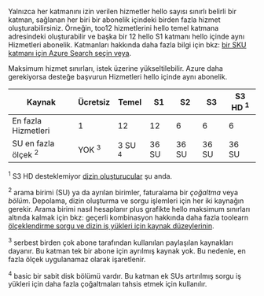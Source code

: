 Yalnızca her katmanını izin verilen hizmetler hello sayısı sınırlı belirli bir katman, sağlanan her biri bir abonelik içindeki birden fazla hizmet oluşturabilirsiniz. Örneğin, too12 hizmetlerini hello temel katmana adresindeki oluşturabilir ve başka bir 12 hello S1 katmanı hello içinde aynı Hizmetleri abonelik. Katmanları hakkında daha fazla bilgi için bkz: [bir SKU katmanı için Azure Search seçin veya](../articles/search/search-sku-tier.md).

Maksimum hizmet sınırları, istek üzerine yükseltilebilir. Azure daha gerekiyorsa desteğe başvurun Hizmetleri hello içinde aynı abonelik.

| Kaynak | Ücretsiz | Temel | S1 | S2 | S3 | S3 HD <sup>1</sup> |
| --- | --- | --- | --- | --- | --- | --- |
| En fazla Hizmetleri |1 |12 |12 |6 |6 |6 |
| SU en fazla ölçek <sup>2</sup> |YOK <sup>3</sup> |3 SU <sup>4</sup> |36 SU |36 SU |36 SU |36 SU |

<sup>1</sup> S3 HD desteklemiyor [dizin oluşturucular](../articles/search/search-indexer-overview.md) şu anda. 

<sup>2</sup> arama birimi (SU) ya da ayrılan birimler, faturalama bir *çoğaltma* veya *bölüm*. Depolama, dizin oluşturma ve sorgu işlemleri için her iki kaynağın gerekir. Arama birimi nasıl hesaplanır plus grafikte hello maksimum sınırları altında kalmak için bkz: geçerli kombinasyon hakkında daha fazla toolearn [ölçeklendirme sorgu ve dizin iş yükleri için kaynak düzeylerinin](../articles/search/search-capacity-planning.md). 

<sup>3</sup> serbest birden çok abone tarafından kullanılan paylaşılan kaynakları dayanır. Bu katman tek bir abone için ayrılmış kaynak yok. Bu nedenle, en fazla ölçek uygulanamaz olarak işaretlenir.

<sup>4</sup> basic bir sabit disk bölümü vardır. Bu katman ek SUs artırılmış sorgu iş yükleri için daha fazla çoğaltmaları tahsis etmek için kullanılır.


